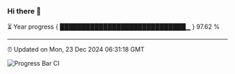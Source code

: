 ### Hi there 👋

⏳ Year progress { █████████████████████████████▁ } 97.62 %

---

⏰ Updated on Mon, 23 Dec 2024 06:31:18 GMT

![Progress Bar CI](https://github.com/ZhaoGui/ZhaoGui/workflows/Progress%20Bar%20CI/badge.svg)

